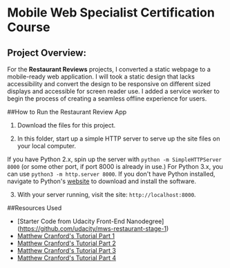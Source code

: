# Mobile Web Specialist Certification Course

## Project Overview:

For the **Restaurant Reviews** projects, I converted a static webpage to a mobile-ready web application. I will took a static design that lacks accessibility and convert the design to be responsive on different sized displays and accessible for screen reader use. I added a service worker to begin the process of creating a seamless offline experience for users.

##How to Run the Restaurant Review App

1. Download the files for this project.

2. In this folder, start up a simple HTTP server to serve up the site files on your local computer.

If you have Python 2.x, spin up the server with `python -m SimpleHTTPServer 8000` (or some other port, if port 8000 is already in use.) For Python 3.x, you can use `python3 -m http.server 8000`. If you don't have Python installed, navigate to Python's [website](https://www.python.org/) to download and install the software.

3. With your server running, visit the site: `http://localhost:8000`.


##Resources Used

* [Starter Code from Udacity Front-End Nanodegree] (https://github.com/udacity/mws-restaurant-stage-1)
* [Matthew Cranford's Tutorial Part 1](https://matthewcranford.com/restaurant-reviews-app-walkthrough-part-1-map-api/)
* [Matthew Cranford's Tutorial Part 2](https://matthewcranford.com/restaurant-reviews-app-walkthrough-part-2-responsiveness/)
* [Matthew Cranford's Tutorial Part 3](https://matthewcranford.com/restaurant-reviews-app-walkthrough-part-3-accessibility/)
* [Matthew Cranford's Tutorial Part 4](https://matthewcranford.com/restaurant-reviews-app-walkthrough-part-4-service-workers/)


